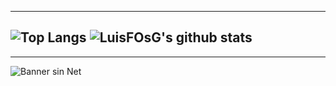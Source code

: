 ---------------
![Top Langs](https://github-readme-stats.vercel.app/api/top-langs/?username=LuisFOsG&layout=compact&bg_color=547B7D&title_color=E0E6E6&text_color=AFF3F3)
![LuisFOsG's github stats](https://github-readme-stats.vercel.app/api?username=LuisFOsG&show_icons=true&theme=dark&show_owner=true)
---------------
---------------
![Banner sin Net](https://raw.githubusercontent.com/saadeghi/saadeghi/master/dino.gif "Sin Net")

<!--
**LuisFOsG/LuisFOsG** is a ✨ _special_ ✨ repository because its `README.md` (this file) appears on your GitHub profile.

Here are some ideas to get you started:

- 🔭 I’m currently working on ...
- 🌱 I’m currently learning ...
- 👯 I’m looking to collaborate on ...
- 🤔 I’m looking for help with ...
- 💬 Ask me about ...
- 📫 How to reach me: ...
- 😄 Pronouns: ...
- ⚡ Fun fact: ...
-->
